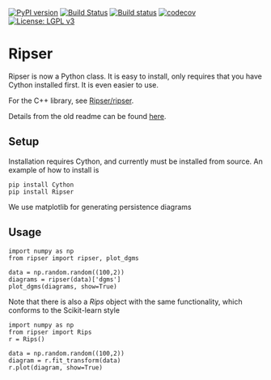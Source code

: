 [![PyPI version](https://badge.fury.io/py/ripser.svg)](https://badge.fury.io/py/ripser)
[![Build Status](https://travis-ci.org/scikit-tda/ripser.svg?branch=master)](https://travis-ci.org/scikit-tda/ripser)
[![Build status](https://ci.appveyor.com/api/projects/status/sfy7yybs66e5qanu?svg=true)](https://ci.appveyor.com/project/scikit-tda/ripser)
[![codecov](https://codecov.io/gh/scikit-tda/ripser/branch/master/graph/badge.svg)](https://codecov.io/gh/scikit-tda/ripser)
[![License: LGPL v3](https://img.shields.io/badge/License-LGPL%20v3-blue.svg)](https://www.gnu.org/licenses/lgpl-3.0)

# Ripser


Ripser is now a Python class. It is easy to install, only requires that you have Cython installed first. It is even easier to use.

For the C++ library, see [Ripser/ripser](https://github.com/Ripser/ripser/releases/latest).

Details from the old readme can be found [here](docs/README.md).

## Setup

Installation requires Cython, and currently must be installed from source. An example of how to install is
```
pip install Cython
pip install Ripser
```

We use matplotlib for generating persistence diagrams


## Usage

```
import numpy as np
from ripser import ripser, plot_dgms

data = np.random.random((100,2))
diagrams = ripser(data)['dgms']
plot_dgms(diagrams, show=True)
```


Note that there is also a <i>Rips</i> object with the same functionality, which conforms to the Scikit-learn style

```
import numpy as np
from ripser import Rips
r = Rips()

data = np.random.random((100,2))
diagram = r.fit_transform(data)
r.plot(diagram, show=True)
```

